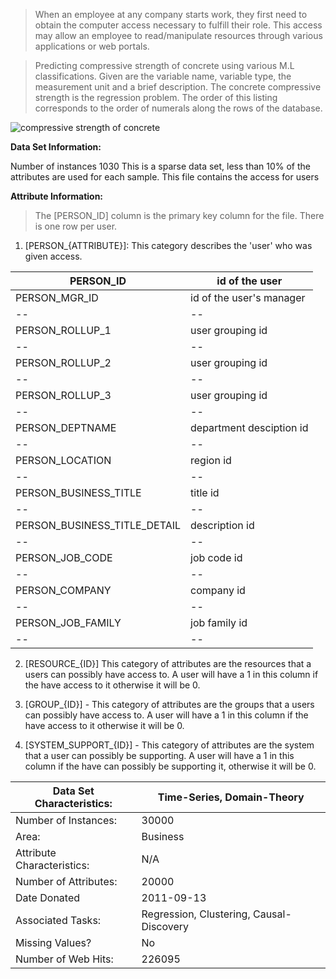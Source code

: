> When an employee at any company starts work, they first need to obtain the computer access necessary to fulfill their role. This access may allow an employee to read/manipulate resources through various applications or web portals.

> Predicting compressive strength of concrete using various M.L classifications.
> Given are the variable name, variable type, the measurement unit and a brief description. The concrete compressive strength is the regression problem. The order of this listing corresponds to the order of numerals along the rows of the database.

![compressive strength of concrete](https://encrypted-tbn0.gstatic.com/images?q=tbn:ANd9GcQeR7DWGl6KmCEPycTAn6RhJeZIkf-x5blObw&usqp=CAU)

**Data Set Information:**

Number of instances 1030
This is a sparse data set, less than 10% of the attributes are used for each sample. This file contains the access for users

**Attribute Information:**
> The [PERSON_ID] column is the primary key column for the file. There is one row per user.

1. [PERSON_{ATTRIBUTE}]: This category describes the 'user' who was given access. 

|PERSON_ID | id of the user|
|--|--|
|PERSON_MGR_ID | id of the user's manager|
|--|--|
|PERSON_ROLLUP_1 | user grouping id|
|--|--|
|PERSON_ROLLUP_2 | user grouping id|
|--|--|
|PERSON_ROLLUP_3 | user grouping id|
|--|--|
|PERSON_DEPTNAME | department desciption id|
|--|--|
|PERSON_LOCATION | region id|
|--|--|
|PERSON_BUSINESS_TITLE | title id|
|--|--|
|PERSON_BUSINESS_TITLE_DETAIL | description id|
|--|--|
|PERSON_JOB_CODE | job code id|
|--|--|
|PERSON_COMPANY | company id|
|--|--|
|PERSON_JOB_FAMILY | job family id|
|--|--|

2. [RESOURCE_{ID}] This category of attributes are the resources that a users can possibly have access to. A user will have a 1 in this column if the have access to it otherwise it will be 0.

3. [GROUP_{ID}] - This category of attributes are the groups that a users can possibly have access to. A user will have a 1 in this column if the have access to it otherwise it will be 0.

4. [SYSTEM_SUPPORT_{ID}] - This category of attributes are the system that a user can possibly be supporting. A user will have a 1 in this column if the have can possibly be supporting it, otherwise it will be 0.


|Data Set Characteristics: | Time-Series, Domain-Theory | 
|--|--|
|Number of Instances: | 30000 |
|Area: | Business |
|Attribute Characteristics: | N/A|
|Number of Attributes: | 20000 |
|Date Donated | 2011-09-13 |
|Associated Tasks: | Regression, Clustering, Causal-Discovery|
|Missing Values? | No|
|Number of Web Hits: | 226095|
